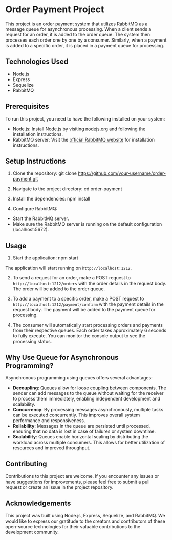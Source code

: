 # Order Payment Project

This project is an order payment system that utilizes RabbitMQ as a message queue for asynchronous processing. When a client sends a request for an order, it is added to the order queue. The system then processes each order one by one by a consumer. Similarly, when a payment is added to a specific order, it is placed in a payment queue for processing.

## Technologies Used

- Node.js
- Express
- Sequelize
- RabbitMQ

## Prerequisites

To run this project, you need to have the following installed on your system:

- Node.js: Install Node.js by visiting [nodejs.org](https://nodejs.org/) and following the installation instructions.
- RabbitMQ server: Visit the [official RabbitMQ website](https://www.rabbitmq.com/) for installation instructions.

## Setup Instructions

1. Clone the repository:
   git clone https://github.com/your-username/order-payment.git

2. Navigate to the project directory:
   cd order-payment

3. Install the dependencies:
   npm install

4. Configure RabbitMQ:

- Start the RabbitMQ server.
- Make sure the RabbitMQ server is running on the default configuration (localhost:5672).

## Usage

1. Start the application:
   npm start

The application will start running on `http://localhost:1212`.

2. To send a request for an order, make a POST request to `http://localhost:1212/orders` with the order details in the request body. The order will be added to the order queue.

3. To add a payment to a specific order, make a POST request to `http://localhost:1212/payment/confirm` with the payment details in the request body. The payment will be added to the payment queue for processing.

4. The consumer will automatically start processing orders and payments from their respective queues. Each order takes approximately 6 seconds to fully execute. You can monitor the console output to see the processing status.

## Why Use Queue for Asynchronous Programming?

Asynchronous programming using queues offers several advantages:

- **Decoupling**: Queues allow for loose coupling between components. The sender can add messages to the queue without waiting for the receiver to process them immediately, enabling independent development and scalability.
- **Concurrency**: By processing messages asynchronously, multiple tasks can be executed concurrently. This improves overall system performance and responsiveness.
- **Reliability**: Messages in the queue are persisted until processed, ensuring that no data is lost in case of failures or system downtime.
- **Scalability**: Queues enable horizontal scaling by distributing the workload across multiple consumers. This allows for better utilization of resources and improved throughput.

## Contributing

Contributions to this project are welcome. If you encounter any issues or have suggestions for improvements, please feel free to submit a pull request or create an issue in the project repository.

## Acknowledgements

This project was built using Node.js, Express, Sequelize, and RabbitMQ. We would like to express our gratitude to the creators and contributors of these open-source technologies for their valuable contributions to the development community.
